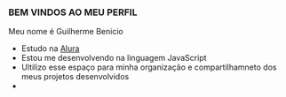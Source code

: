 ### BEM VINDOS AO MEU PERFIL

Meu nome é Guilherme Benicio

- Estudo na [Alura](https://www.alura.com.br/)
- Estou me desenvolvendo na linguagem JavaScript
- Ultilizo esse espaço para minha organização e compartilhamneto dos meus projetos desenvolvidos
- 
